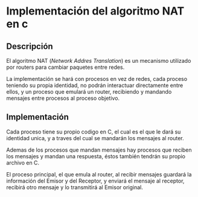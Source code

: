 # Implementación del algoritmo NAT en c

## Descripción
El algoritmo NAT (*Network Addres Translation*) es un mecanismo utilizado por routers para cambiar paquetes entre redes.

La implementación se hará con procesos en vez de redes, cada proceso teniendo su propia identidad, no podrán interactuar directamente entre ellos, y un proceso que emulará un router, recibiendo y mandando mensajes entre procesos al proceso objetivo.

## Implementación
Cada proceso tiene su propio codigo en C, el cual es el que le dará su identidad unica, y a traves del cual se mandarán los mensajes al router.

Ademas de los procesos que mandan mensajes hay procesos que reciben los mensajes y mandan una respuesta, éstos también tendrán su propio archivo en C.

El proceso principal, el que emula al router, al recibir mensajes guardará la información del Emisor y del Receptor, y enviará el mensaje al receptor, recibirá otro mensaje y lo transmitirá al Emisor original.
